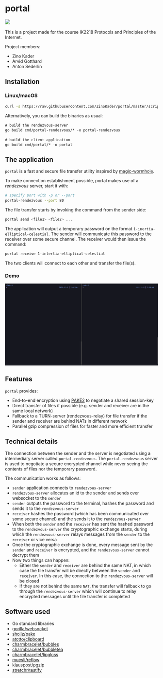 # portal

<img src="https://user-images.githubusercontent.com/6842167/140659109-a71c79fc-3517-4ed8-adf0-03f32ac5a3a0.png" width="280" height="auto">

This is a project made for the course IK2218 Protocols and Principles of the Internet.

Project members:

- Zino Kader
- Arvid Gotthard 
- Anton Sederlin

## Installation
### Linux/macOS

```bash
curl -s https://raw.githubusercontent.com/ZinoKader/portal/master/scripts/install.sh | bash
```

Alternatively, you can build the binaries as usual:

```
# build the rendezvous-server
go build cmd/portal-rendezvous/* -o portal-rendezvous

# build the client application
go build cmd/portal/* -o portal
```

## The application

`portal` is a fast and secure file transfer utility inspired by [magic-wormhole](https://github.com/magic-wormhole/magic-wormhole).

To make connection establishment possible, portal makes use of a _rendezvous_ server, start it with:

```bash
# specify port with -p or --port
portal-rendezvous --port 80
```

The file transfer starts by invoking the command from the sender side:

```bash
portal send <file1> <file2> ...
```

The application will output a temporary password on the format `1-inertia-elliptical-celestial`. 
The sender will communicate this password to the receiver over some secure channel. The receiver would then issue the command:

```bash
portal receive 1-intertia-elliptical-celestial
```

The two clients will connect to each other and transfer the file(s).

### Demo

![demo](./assets/demo.gif)

## Features

`portal` provides:

- End-to-end encryption using [PAKE2](https://en.wikipedia.org/wiki/Password-authenticated_key_agreement) to negotiate a shared session-key
- Direct transfer of files if possible (e.g. sender and receiver are in the same local network)
- Fallback to a TURN-server (rendezvous-relay) for file transfer if the sender and receiver are behind NATs in different network
- Parallel gzip compression of files for faster and more efficient transfer

## Technical details

The connection between the sender and the server is negotiated using a intermediary server called `portal-rendezvous`. The `portal-rendezvous` server is used to negotiate a secure encrypted channel while never seeing the contents of files nor the temporary password.

The communication works as follows:

- `sender` application connects to `rendezvous-server`
- `rendezvous-server` allocates an id to the sender and sends over websocket to the `sender`
- `sender` outputs the password to the terminal, hashes the password and sends it to the `rendezvous-server`
- `receiver` hashes the password (which has been communicated over some secure channel) and the sends it to the `rendezvous-server`
- When both the `sender` and the `receiver` has sent the hashed password to the `rendezvous-server` the cryptographic exchange starts, during which the `rendezvous-server` relays messages from the `sender` to the `receiver` or vice versa
- Once the cryptographic exchange is done, every message sent by the `sender` and `receiver` is encrypted, and the `rendezvous-server` cannot decrypt them
- Now two things can happen: 
  - Either the `sender` and `receiver` are behind the same NAT, in which case the file transfer will be directly between the `sender` and `receiver`. In this case, the connection to the `rendezvous-server` will be closed
  - If they are not behind the same `NAT`, the transfer will fallback to go through the `rendezvous-server` which will continue to relay encrypted messages until the file transfer is completed


## Software used

- Go standard libraries
- [gorilla/websocket](https://github.com/gorilla/websocket)
- [shollz/pake](https://github.com/schollz/pake)
- [atotto/clipboard](https://github.com/atotto/clipboard)
- [charmbracelet/bubbles](https://github.com/charmbracelet/bubbles)
- [charmbracelet/bubbletea](https://github.com/charmbracelet/bubbletea)
- [charmbracelet/lipgloss](https://github.com/charmbracelet/lipgloss)
- [muesli/reflow](https://github.com/muesli/reflow)
- [klauspost/pgzip](https://github.com/klauspost/pgzip)
- [stretchr/testify](https://github.com/stretchr/testify)
